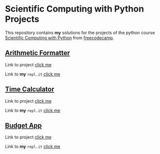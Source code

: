 # Scientific Computing with Python Projects

This repository contains **my** solutions for the projects of the python course [Scientific Computing with Python](https://www.freecodecamp.org/learn/scientific-computing-with-python/scientific-computing-with-python-projects/) from [freecodecamp](https://www.freecodecamp.org/).

## [Arithmetic Formatter](https://www.freecodecamp.org/learn/scientific-computing-with-python/scientific-computing-with-python-projects/arithmetic-formatter)

Link to project [click me](arithmetic_arranger/)

Link to **my** `repl.it` [click me](https://repl.it/@ueberBrot/arithmetic-formatter#README.md)

## [Time Calculator](https://www.freecodecamp.org/learn/scientific-computing-with-python/scientific-computing-with-python-projects/time-calculator)

Link to project [click me](time_calculator/)

Link to **my** `repl.it` [click me](https://repl.it/@ueberBrot/time-calculator#README.md)

## [Budget App](https://www.freecodecamp.org/learn/scientific-computing-with-python/scientific-computing-with-python-projects/budget-app)

Link to project [click me](budget-app/)

Link to **my** `repl.it` [click me](https://repl.it/@ueberBrot/budget-app#README.md)
